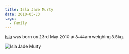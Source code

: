 ```yaml
---
title: Isla Jade Murty
date: 2010-05-23
tags:
  - Family
---
```


[Isla](/isla) was born on 23rd May 2010 at 3:44am weighing 3.5kg.

![Isla Jade Murty](/images/brendan/isla-jade-murty.jpg)